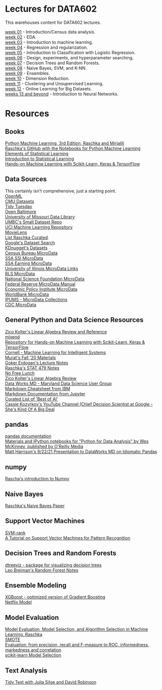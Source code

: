 # Lectures for DATA602

This warehouses content for DATA602 lectures.

[week 01](https://github.com/appliedecon/data602-lectures/tree/main/course-intro) - Introduction/Census data analysis.
<br>[week 02](https://github.com/appliedecon/data602-lectures/tree/main/eda) - EDA.
<br>[week 03](https://github.com/appliedecon/data602-lectures/tree/main/machine-learning-in-a-nutshell) - Introduction to machine learning.
<br>[week 04](https://github.com/appliedecon/data602-lectures/tree/main/regression) - Regression and regularization.
<br>[week 05](https://github.com/appliedecon/data602-lectures/tree/main/logistic-regression) - Introduction to Classification with Logistic Regression.
<br>[week 06](https://github.com/appliedecon/data602-lectures/tree/main/model-evaluation) - Design, experiments, and hyperparameter searching.
<br>[week 07](https://github.com/appliedecon/data602-lectures/tree/main/trees) - Decision Trees and Random Forests.
<br>[week 08](https://github.com/appliedecon/data602-lectures/tree/main/supervised-algorithms) - Naive Bayes, SVM, and K-NN.
<br>[week 09](https://github.com/appliedecon/data602-lectures/tree/main/ensembles) - Ensembles.
<br>[week 10](https://github.com/appliedecon/data602-lectures/tree/main/dimension-reduction) - Dimension Reduction.
<br>[week 11](https://github.com/appliedecon/data602-lectures/tree/main/unsupervised-learning) - Clustering and Unsupervised Learning.
<br>[week 12](https://github.com/appliedecon/data602-lectures/tree/main/online-learning) - Online Learning for Big Datasets.
<br>[weeks 13 and beyond](https://github.com/appliedecon/data602-lectures/tree/main/neural-networks) - Introduction to Neural Networks.

# Resources 

## Books
[Python Machine Learning, 3rd Edition, Raschka and Mirjalili](https://www.packtpub.com/product/python-machine-learning-third-edition/9781789955750)
<br>[Raschka's GitHub with the Notebooks for Python Machine Learning](https://github.com/rasbt/python-machine-learning-book-3rd-edition)
<br>[Elements of Statistical Learning](https://web.stanford.edu/~hastie/ElemStatLearn/)
<br>[Introduction to Statistical Learning](https://www.statlearning.com)
<br>[Hands-on Machine Learning with Scikit-Learn, Keras & TensorFlow](https://github.com/ageron/handson-ml2)

## Data Sources
This certainly isn't comprehensive, just a starting point.  
[OpenML](https://www.openml.org)
<br>[CMU Datasets](http://lib.stat.cmu.edu/datasets/)
<br>[Tidy Tuesday](https://github.com/rfordatascience/tidytuesday)
<br>[Open Baltimore](https://data.baltimorecity.gov)
<br>[University of Missouri Data Library](https://libraryguides.missouri.edu/datasets/public-use)
<br>[UMBC's Small Dataset Repo](https://github.com/UMBC-Data-Science/DATA602Datasets/)
<br>[UCI Machine Learning Repository](http://archive.ics.uci.edu/ml/index.php)
<br>[MovieLens](https://ai.stanford.edu/~amaas/data/sentiment/)
<br>[List Raschka Curated](https://sebastianraschka.com/blog/2021/ml-dl-datasets.html). 
<br>[Google's Dataset Search](https://datasetsearch.research.google.com)
<br>[KDnugget's Datasets](https://www.kdnuggets.com/datasets/index.html)
<br>[Census Bureau MicroData](https://www.census.gov/programs-surveys/acs/microdata.html)
<br>[SSA SSI MicroData](https://www.ssa.gov/policy/docs/microdata/ssr/index.html)
<br>[SSA Earning MicroData](https://www.ssa.gov/policy/docs/microdata/epuf/index.html)
<br>[University of Illinois MicroData Links](https://www.library.illinois.edu/govinfo/u-of-i-unit-library-homepage/researchtools/statistics/microdata/)
<br>[BLS MicroData](https://www.bls.gov/cex/pumd.htm)
<br>[National Science Foundation MicroData](https://www.nsf.gov/statistics/data-tools.cfm)
<br>[Federal Reserve MicroData Manual](https://www.federalreserve.gov/apps/mdrm/)
<br>[Economic Policy Institute MicroData](https://microdata.epi.org)
<br>[WorldBank MicroData](https://microdata.worldbank.org/index.php/home)
<br>[IPUMS - MicroData Collections](https://www.ipums.org)
<br>[CDC MicroData](https://www.cdc.gov/nchs/data_access/vitalstatsonline.htm)

## General Python and Data Science Resources
[Zico Kolter's Linear Algebra Review and Reference](http://www.cs.cmu.edu/~zkolter/course/linalg/linalg_notes.pdf)
<br>[mlxend](http://rasbt.github.io/mlxtend/)
<br>[Repository for Hands-on Machine Learning with Scikit-Learn, Keras & TensorFlow](https://github.com/ageron/handson-ml2)
<br>[Cornell - Machine Learning for Intelligent Systems](https://www.cs.cornell.edu/courses/cs4780/2018fa/page18/)
<br>[Murat's Fall '20 Materials](https://github.com/mguner/UMBC_DATA602)
<br>[Goker Erdogan's Lecture Notes](https://github.com/gokererdogan/JaverianaMLCourse)
<br>[Raschka's STAT 479 Notes](https://github.com/rasbt/stat479-machine-learning-fs19)
<br>[No Free Lunch](https://ieeexplore.ieee.org/document/6795940)
<br>[Zico Kolter's Linear Algebra Review](https://www.cs.cmu.edu/~zkolter/course/linalg/linalg_notes.pdf)
<br>[Data Works MD - Maryland Data Science User Group](https://dataworksmd.org)
<br>[Markdown Cheatsheet from IBM](https://www.ibm.com/docs/en/watson-studio-local/1.2.3?topic=notebooks-markdown-jupyter-cheatsheet)
<br>[Markdown Documentation from Jupyter](https://jupyter-notebook.readthedocs.io/en/stable/examples/Notebook/Working%20With%20Markdown%20Cells.html)
<br>[Curated List of 'Best of AI'](https://github.com/louisfb01/best_AI_papers_2021)
<br>[Cassie Kozyrkov's YouTube Channel (Chief Decision Scientist at Google - She's Kind Of A Big Deal](https://www.youtube.com/kozyrkov)

## pandas
[pandas documentation](https://pandas.pydata.org)
<br>[Materials and IPython notebooks for "Python for Data Analysis" by Wes McKinney, published by O'Reilly Media](https://github.com/wesm/pydata-book)
<br>[Matt Harrison's 9/22/21 Presentation to DataWorks MD on Idiomatic Pandas](https://www.youtube.com/watch?v=GXvKNWCiZUg)

## numpy
[Rascha's introduction to Numpy](https://sebastianraschka.com/blog/2020/numpy-intro.html)

## Naive Bayes
[Raschka's Naive Bayes Paper](https://arxiv.org/pdf/1410.5329.pdf)

## Support Vector Machines
[SVM-rank](https://www.cs.cornell.edu/people/tj/svm_light/svm_rank.html)
<br>[A Tutorial on Support Vector Machines for Pattern Recognition](https://www.microsoft.com/en-us/research/publication/a-tutorial-on-support-vector-machines-for-pattern-recognition/)

## Decision Trees and Random Forests
[dtreeviz - package for visualizing decision trees](https://github.com/parrt/dtreeviz)
<br>[Leo Breiman's Random Forest Notes](https://www.stat.berkeley.edu/~breiman/RandomForests/cc_home.htm)

## Ensemble Modeling
[XGBoost - optimized version of Gradient Boosting](https://xgboost.readthedocs.io/en/latest/)
<br>[Netflix Model](https://www.netflixprize.com/assets/GrandPrize2009_BPC_BigChaos.pdf)

## Model Evaluation
[Model Evaluation, Model Selection, and Algorithm Selection in Machine Learning, Raschka](https://arxiv.org/abs/1811.12808)
<br>[SMOTE](https://arxiv.org/pdf/1106.1813.pdf)
<br>[Evaluation: from precision, recall and F-measure to ROC, informedness, markedness and correlation](https://arxiv.org/abs/2010.16061)
<br>[scikit-learn Model Selection](https://scikit-learn.org/stable/model_selection.html)

## Text Analysis
[Tidy Text with Julia Silge and David Robinson](https://www.tidytextmining.com)
